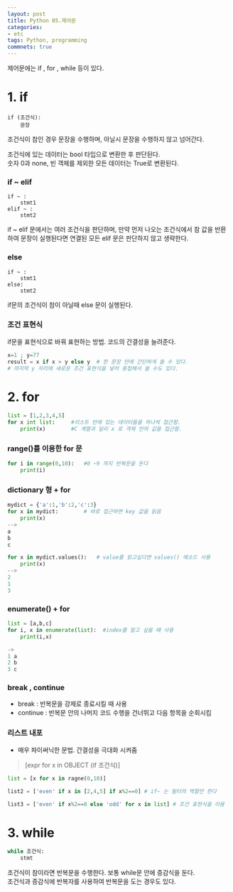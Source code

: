 ```yaml
---
layout: post
title: Python 05.제어문
categories:
- etc
tags: Python, programming
commnets: true
---
```


제어문에는 if , for , while 등이 있다.

# 1. if

```
if (조건식):
	문장
```

조건식이 참인 경우 문장을 수행하며, 아닐시 문장을 수행하지 않고 넘어간다.  

조건식에 있는 데이터는 bool 타입으로 변환한 후 판단된다.  
숫자 0과 none, 빈 객체를 제외한 모든 데이터는 True로 변환된다.

### if ~ elif

```
if ~ :
	stmt1
elif ~ :
	stmt2
```


if ~ elif 문에서는 여러 조건식을 판단하며, 만약 먼저 나오는 조건식에서 참 값을 반환하여 문장이 실행된다면 연결된 모든 elif 문은 판단하지 않고 생략한다.  

### else

```
if ~ :
	stmt1
else:
	stmt2
```

if문의 조건식이 참이 아닐때 else 문이 실행된다.

### 조건 표현식

if문을 표현식으로 바꿔 표현하는 방법. 코드의 간결성을 늘려준다.

```python
x=1 ; y=77
result = x if x > y else y	# 한 문장 안에 간단하게 쓸 수 있다.
# 마지막 y 자리에 새로운 조건 표현식을 넣어 중첩해서 쓸 수도 있다.
```

# 2. for


```python
list = [1,2,3,4,5]
for x int list:		#리스트 안에 있는 데이터들을 하나씩 접근함. 
	print(x)		#C 계열과 달리 x 로 객체 안의 값을 접근함.

```

### range()를 이용한 for 문

```python
for i in range(0,10):	#0 ~9 까지 반복문을 돈다
	print(i)
```

### dictionary 형 + for

```python
mydict = {'a':1,'b':2,'c':3}
for x in mydict:		# 바로 접근하면 key 값을 읽음
	print(x)
-->
a
b
c

for x in mydict.values():	# value를 읽고싶다면 values() 메소드 사용
	print(x)
-->
2
1
3
```

### enumerate() + for

```python
list = [a,b,c]
for i, x in enumerate(list):  #index를 알고 싶을 때 사용
	print(i,x)

->
1 a
2 b
3 c
```

### break , continue

- break : 반복문을 강제로 종료시킬 때 사용
- continue : 반복문 안의 나머지 코드 수행을 건너뛰고 다음 항목을 순회시킴

### 리스트 내포

- 매우 파이써닉한 문법. 간결성을 극대화 시켜줌

> [expr for x in OBJECT (if 조건식)]

```python
list = [x for x in ragne(0,10)]

list2 = ['even' if x in [2,4,5] if x%2==0] # if~ 는 필터의 역할만 한다

list3 = ['even' if x%2==0 else 'odd' for x in list] # 조건 표현식을 이용
```

# 3. while

```python
while 조건식:
	stmt
```

조건식이 참이라면 반복문을 수행한다. 보통 while문 안에 증감식을 둔다.  
조건식과 증감식에 반복자를 사용하여 반복문을 도는 경우도 있다.
	
